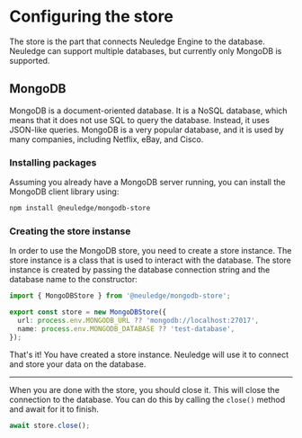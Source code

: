 # Configuring the store

The store is the part that connects Neuledge Engine to the database. Neuledge can support multiple databases, but currently only MongoDB is supported.

## MongoDB

MongoDB is a document-oriented database. It is a NoSQL database, which means that it does not use SQL to query the database. Instead, it uses JSON-like queries. MongoDB is a very popular database, and it is used by many companies, including Netflix, eBay, and Cisco.

### Installing packages

Assuming you already have a MongoDB server running, you can install the MongoDB client library using:

```bash
npm install @neuledge/mongodb-store
```

### Creating the store instanse

In order to use the MongoDB store, you need to create a store instance. The store instance is a class that is used to interact with the database. The store instance is created by passing the database connection string and the database name to the constructor:

```ts filename="src/store.ts"
import { MongoDBStore } from '@neuledge/mongodb-store';

export const store = new MongoDBStore({
  url: process.env.MONGODB_URL ?? 'mongodb://localhost:27017',
  name: process.env.MONGODB_DATABASE ?? 'test-database',
});
```

That's it! You have created a store instance. Neuledge will use it to connect and store your data on the database.

---

When you are done with the store, you should close it. This will close the
connection to the database. You can do this by calling the `close()`
method and await for it to finish.

```ts
await store.close();
```
